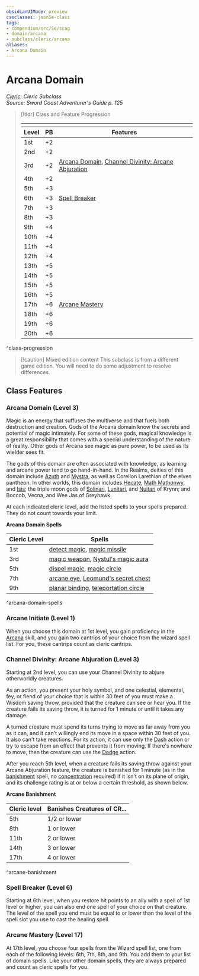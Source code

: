 ```yaml
---
obsidianUIMode: preview
cssclasses: json5e-class
tags:
- compendium/src/5e/scag
- domain/arcana
- subclass/cleric/arcana
aliases:
- Arcana Domain
---
```

# Arcana Domain
*[Cleric](./cleric-xphb.md): Cleric Subclass*  
*Source: Sword Coast Adventurer's Guide p. 125*  

> [!tldr] Class and Feature Progression
> 
> <table class="class-progression">
> <thead>
> <tr><th colspan='3'></th></tr>
> <tr class="class-progression"><th class"level">Level</th><th class"pb">PB</th><th class"feature">Features</th></tr>
> </thead><tbody>
> <tr class="class-progression"><td class"level">1st</td><td class"pb">+2</td><td class"feature"></td></tr>
> <tr class="class-progression"><td class"level">2nd</td><td class"pb">+2</td><td class"feature"></td></tr>
> <tr class="class-progression"><td class"level">3rd</td><td class"pb">+2</td><td class"feature"><a href='#Arcana Domain (Level 3)' class='internal-link'>Arcana Domain</a>, <a href='#Channel Divinity: Arcane Abjuration (Level 3)' class='internal-link'>Channel Divinity: Arcane Abjuration</a></td></tr>
> <tr class="class-progression"><td class"level">4th</td><td class"pb">+2</td><td class"feature"></td></tr>
> <tr class="class-progression"><td class"level">5th</td><td class"pb">+3</td><td class"feature"></td></tr>
> <tr class="class-progression"><td class"level">6th</td><td class"pb">+3</td><td class"feature"><a href='#Spell Breaker (Level 6)' class='internal-link'>Spell Breaker</a></td></tr>
> <tr class="class-progression"><td class"level">7th</td><td class"pb">+3</td><td class"feature"></td></tr>
> <tr class="class-progression"><td class"level">8th</td><td class"pb">+3</td><td class"feature"></td></tr>
> <tr class="class-progression"><td class"level">9th</td><td class"pb">+4</td><td class"feature"></td></tr>
> <tr class="class-progression"><td class"level">10th</td><td class"pb">+4</td><td class"feature"></td></tr>
> <tr class="class-progression"><td class"level">11th</td><td class"pb">+4</td><td class"feature"></td></tr>
> <tr class="class-progression"><td class"level">12th</td><td class"pb">+4</td><td class"feature"></td></tr>
> <tr class="class-progression"><td class"level">13th</td><td class"pb">+5</td><td class"feature"></td></tr>
> <tr class="class-progression"><td class"level">14th</td><td class"pb">+5</td><td class"feature"></td></tr>
> <tr class="class-progression"><td class"level">15th</td><td class"pb">+5</td><td class"feature"></td></tr>
> <tr class="class-progression"><td class"level">16th</td><td class"pb">+5</td><td class"feature"></td></tr>
> <tr class="class-progression"><td class"level">17th</td><td class"pb">+6</td><td class"feature"><a href='#Arcane Mastery (Level 17)' class='internal-link'>Arcane Mastery</a></td></tr>
> <tr class="class-progression"><td class"level">18th</td><td class"pb">+6</td><td class"feature"></td></tr>
> <tr class="class-progression"><td class"level">19th</td><td class"pb">+6</td><td class"feature"></td></tr>
> <tr class="class-progression"><td class"level">20th</td><td class"pb">+6</td><td class"feature"></td></tr>
> </tbody></table>

^class-progression


> [!caution] Mixed edition content
> This subclass is from a different game edition. You will need to do some adjustment to resolve differences.

## Class Features

### Arcana Domain (Level 3)

Magic is an energy that suffuses the multiverse and that fuels both destruction and creation. Gods of the Arcana domain know the secrets and potential of magic intimately. For some of these gods, magical knowledge is a great responsibility that comes with a special understanding of the nature of reality. Other gods of Arcana see magic as pure power, to be used as its wielder sees fit.

The gods of this domain are often associated with knowledge, as learning and arcane power tend to go hand-in-hand. In the Realms, deities of this domain include [Azuth](/3-Mechanics/CLI/deities/faerunian-azuth-scag.md) and [Mystra](/3-Mechanics/CLI/deities/faerunian-mystra-scag.md), as well as Corellon Larethian of the elven pantheon. In other worlds, this domain includes [Hecate](/3-Mechanics/CLI/deities/greek-hecate.md), [Math Mathonwy](/3-Mechanics/CLI/deities/celtic-math-mathonwy.md), and [Isis](/3-Mechanics/CLI/deities/egyptian-isis.md); the triple moon gods of [Solinari](/3-Mechanics/CLI/deities/dragonlance-solinari-phb.md), [Lunitari](/3-Mechanics/CLI/deities/dragonlance-lunitari-phb.md), and [Nuitari](/3-Mechanics/CLI/deities/dragonlance-nuitari-phb.md) of Krynn; and Boccob, Vecna, and Wee Jas of Greyhawk.

At each indicated cleric level, add the listed spells to your spells prepared. They do not count towards your limit.

**Arcana Domain Spells**

| Cleric Level | Spells |
|--------------|--------|
| 1st | [detect magic](/3-Mechanics/CLI/spells/detect-magic-xphb.md), [magic missile](/3-Mechanics/CLI/spells/magic-missile-xphb.md) |
| 3rd | [magic weapon](/3-Mechanics/CLI/spells/magic-weapon-xphb.md), [Nystul's magic aura](/3-Mechanics/CLI/spells/nystuls-magic-aura-xphb.md) |
| 5th | [dispel magic](/3-Mechanics/CLI/spells/dispel-magic-xphb.md), [magic circle](/3-Mechanics/CLI/spells/magic-circle-xphb.md) |
| 7th | [arcane eye](/3-Mechanics/CLI/spells/arcane-eye-xphb.md), [Leomund's secret chest](/3-Mechanics/CLI/spells/leomunds-secret-chest-xphb.md) |
| 9th | [planar binding](/3-Mechanics/CLI/spells/planar-binding-xphb.md), [teleportation circle](/3-Mechanics/CLI/spells/teleportation-circle-xphb.md) |
^arcana-domain-spells

### Arcane Initiate (Level 1)

When you choose this domain at 1st level, you gain proficiency in the [Arcana](skills.md#Arcana) skill, and you gain two cantrips of your choice from the wizard spell list. For you, these cantrips count as cleric cantrips.

### Channel Divinity: Arcane Abjuration (Level 3)

Starting at 2nd level, you can use your Channel Divinity to abjure otherworldly creatures.

As an action, you present your holy symbol, and one celestial, elemental, fey, or fiend of your choice that is within 30 feet of you must make a Wisdom saving throw, provided that the creature can see or hear you. If the creature fails its saving throw, it is turned for 1 minute or until it takes any damage.

A turned creature must spend its turns trying to move as far away from you as it can, and it can't willingly end its move in a space within 30 feet of you. It also can't take reactions. For its action, it can use only the [Dash](actions.md#Dash) action or try to escape from an effect that prevents it from moving. If there's nowhere to move, then the creature can use the [Dodge](actions.md#Dodge) action.

After you reach 5th level, when a creature fails its saving throw against your Arcane Abjuration feature, the creature is banished for 1 minute (as in the [banishment](/3-Mechanics/CLI/spells/banishment-xphb.md) spell, no [concentration](conditions.md#Concentration) required) if it isn't on its plane of origin, and its challenge rating is at or below a certain threshold, as shown below.

**Arcane Banishment**

| Cleric level | Banishes Creatures of CR... |
|--------------|-----------------------------|
| 5th | 1/2 or lower |
| 8th | 1 or lower |
| 11th | 2 or lower |
| 14th | 3 or lower |
| 17th | 4 or lower |
^arcane-banishment

### Spell Breaker (Level 6)

Starting at 6th level, when you restore hit points to an ally with a spell of 1st level or higher, you can also end one spell of your choice on that creature. The level of the spell you end must be equal to or lower than the level of the spell slot you use to cast the healing spell.

### Arcane Mastery (Level 17)

At 17th level, you choose four spells from the Wizard spell list, one from each of the following levels: 6th, 7th, 8th, and 9th. You add them to your list of domain spells. Like your other domain spells, they are always prepared and count as cleric spells for you.